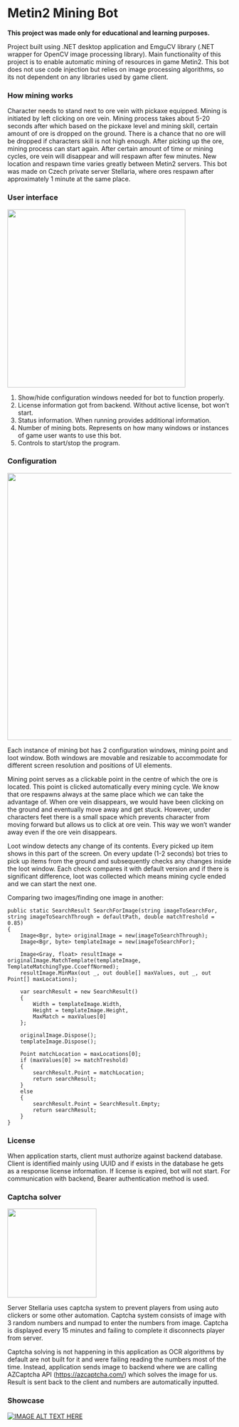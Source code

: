 # Metin2 Mining Bot

**This project was made only for educational and learning purposes.**

Project built using .NET desktop application and EmguCV library (.NET wrapper for OpenCV image processing library). Main functionality of this project is to enable automatic mining of resources in game Metin2. This bot does not use code injection but relies on image processing algorithms, so its not dependent on any libraries used by game client.

### How mining works
Character needs to stand next to ore vein with pickaxe equipped. Mining is initiated by left clicking on ore vein. Mining process takes about 5-20 seconds after which based on the pickaxe level and mining skill, certain amount of ore is dropped on the ground. There is a chance that no ore will be dropped if characters skill is not high enough. After picking up the ore, mining process can start again.
After certain amount of time or mining cycles, ore vein will disappear and will respawn after few minutes. New location and respawn time varies greatly between Metin2 servers. This bot was made on Czech private server Stellaria, where ores respawn after approximately 1 minute at the same place.

### User interface

<img src="https://github.com/AndrejVysinsky/metin2-miner-readme/assets/59775817/30242b30-3faf-4c25-8527-137d2221f5f9" width="400">
 
1.	Show/hide configuration windows needed for bot to function properly.
2.	License information got from backend. Without active license, bot won’t start.
3.	Status information. When running provides additional information.
4.	Number of mining bots. Represents on how many windows or instances of game user wants to use this bot.
5.	Controls to start/stop the program.

### Configuration

<img src="https://github.com/AndrejVysinsky/metin2-miner-readme/assets/59775817/ed28e7a5-f23a-4f2f-8016-098494e6b0de" width="600">

Each instance of mining bot has 2 configuration windows, mining point and loot window. Both windows are movable and resizable to accommodate for different screen resolution and positions of UI elements.

Mining point serves as a clickable point in the centre of which the ore is located. This point is clicked automatically every mining cycle. We know that ore respawns always at the same place which we can take the advantage of. When ore vein disappears, we would have been clicking on the ground and eventually move away and get stuck. However, under characters feet there is a small space which prevents character from moving forward but allows us to click at ore vein. This way we won’t wander away even if the ore vein disappears.

Loot window detects any change of its contents. Every picked up item shows in this part of the screen. On every update (1-2 seconds) bot tries to pick up items from the ground and subsequently checks any changes inside the loot window. Each check compares it with default version and if there is significant  difference, loot was collected which means mining cycle ended and we can start the next one.

Comparing two images/finding one image in another:
```
public static SearchResult SearchForImage(string imageToSearchFor, string imageToSearchThrough = defaultPath, double matchTreshold = 0.85)
{
    Image<Bgr, byte> originalImage = new(imageToSearchThrough);
    Image<Bgr, byte> templateImage = new(imageToSearchFor);

    Image<Gray, float> resultImage = originalImage.MatchTemplate(templateImage, TemplateMatchingType.CcoeffNormed);
    resultImage.MinMax(out _, out double[] maxValues, out _, out Point[] maxLocations);

    var searchResult = new SearchResult()
    {
        Width = templateImage.Width,
        Height = templateImage.Height,
        MaxMatch = maxValues[0]
    };

    originalImage.Dispose();
    templateImage.Dispose();

    Point matchLocation = maxLocations[0];
    if (maxValues[0] >= matchTreshold)
    {
        searchResult.Point = matchLocation;
        return searchResult;
    }
    else
    {
        searchResult.Point = SearchResult.Empty;
        return searchResult;
    }
}
```

### License
When application starts, client must authorize against backend database. Client is identified mainly using UUID and if exists in the database he gets as a response license information. If license is expired, bot will not start. For communication with backend, Bearer authentication method is used.

### Captcha solver

<img src="https://github.com/AndrejVysinsky/metin2-miner-readme/assets/59775817/71d808c4-77b3-42b6-8fc9-463a3eea0860" width="200">

Server Stellaria uses captcha system to prevent players from using auto clickers or some other automation. Captcha system consists of image with 3 random numbers and numpad to enter the numbers from image. Captcha is displayed every 15 minutes and failing to complete it disconnects player from server.

Captcha solving is not happening in this application as OCR algorithms by default are not built for it and were failing reading the numbers most of the time. Instead, application sends image to backend where we are calling AZCaptcha API (https://azcaptcha.com/) which solves the image for us. Result is sent back to the client and numbers are automatically inputted.

### Showcase

[![IMAGE ALT TEXT HERE](https://img.youtube.com/vi/sbimrn6YZeY/0.jpg)](https://www.youtube.com/watch?v=sbimrn6YZeY)

